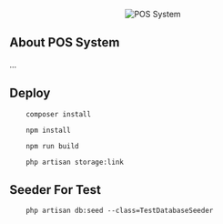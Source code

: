 <p align="center"><img alt="POS System" src=""></p>


## About POS System

...

## Deploy
```shell
    composer install
```

```shell
    npm install
```

```shell
    npm run build
```

```shell
    php artisan storage:link
```


## Seeder For Test
```shell
    php artisan db:seed --class=TestDatabaseSeeder
```
